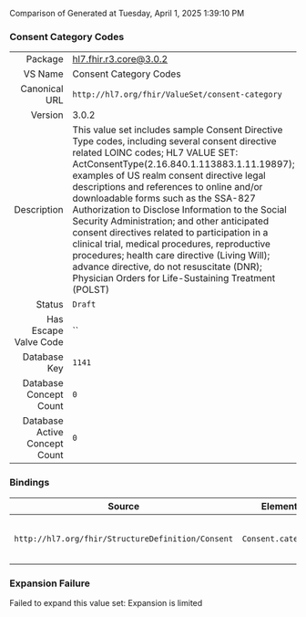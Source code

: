 Comparison of 
Generated at Tuesday, April 1, 2025 1:39:10 PM

### Consent Category Codes

|      |     |
| ---: | --- |
| Package | hl7.fhir.r3.core@3.0.2 |
| VS Name | Consent Category Codes |
| Canonical URL | `http://hl7.org/fhir/ValueSet/consent-category` |
| Version | 3.0.2 |
| Description | This value set includes sample Consent Directive Type codes, including several consent directive related LOINC codes; HL7 VALUE SET: ActConsentType(2.16.840.1.113883.1.11.19897); examples of US realm consent directive legal descriptions and references to online and/or downloadable forms such as the SSA-827 Authorization to Disclose Information to the Social Security Administration; and other anticipated consent directives related to participation in a clinical trial, medical procedures, reproductive procedures; health care directive (Living Will); advance directive, do not resuscitate (DNR); Physician Orders for Life-Sustaining Treatment (POLST) |
| Status | `Draft` |
| Has Escape Valve Code | `` |
| Database Key | `1141` |
| Database Concept Count | `0` |
| Database Active Concept Count | `0` |
### Bindings

| Source | Element | Binding | Strength | Element Short |
| ------ | ------- | ------- | -------- | ------------- |
| `http://hl7.org/fhir/StructureDefinition/Consent` | `Consent.category` | `http://hl7.org/fhir/ValueSet/consent-category` | `Example` | Classification of the consent statement - for indexing/retrieval |

### Expansion Failure

Failed to expand this value set: Expansion is limited
